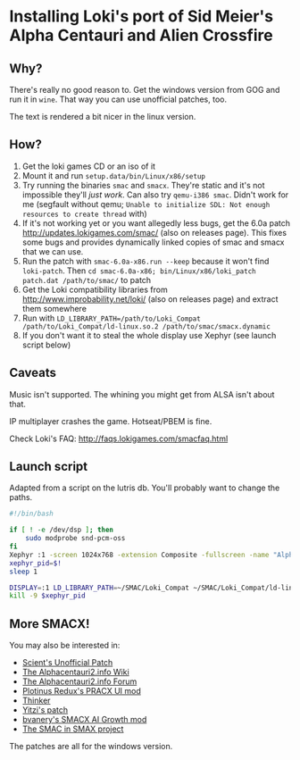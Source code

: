 # Installing Loki's port of Sid Meier's Alpha Centauri and Alien Crossfire

## Why?

There's really no good reason to. Get the windows version from GOG and run it in `wine`. That way you can use unofficial patches, too.

The text is rendered a bit nicer in the linux version.

## How?

1. Get the loki games CD or an iso of it
2. Mount it and run `setup.data/bin/Linux/x86/setup`
3. Try running the binaries `smac` and `smacx`. They're static and it's not impossible they'll *just work*. Can also try `qemu-i386 smac`. Didn't work for me (segfault without qemu; `Unable to initialize SDL: Not enough resources to create thread` with)
3. If it's not working yet or you want allegedly less bugs, get the 6.0a patch http://updates.lokigames.com/smac/ (also on releases page). This fixes some bugs and provides dynamically linked copies of smac and smacx that we can use.
4. Run the patch with `smac-6.0a-x86.run --keep` because it won't find `loki-patch`. Then `cd smac-6.0a-x86; bin/Linux/x86/loki_patch patch.dat /path/to/smac/` to patch
5. Get the Loki compatibility libraries from http://www.improbability.net/loki/ (also on releases page) and extract them somewhere
6. Run with `LD_LIBRARY_PATH=/path/to/Loki_Compat /path/to/Loki_Compat/ld-linux.so.2 /path/to/smac/smacx.dynamic`
7. If you don't want it to steal the whole display use Xephyr (see launch script below)

## Caveats

Music isn't supported. The whining you might get from ALSA isn't about that.

IP multiplayer crashes the game. Hotseat/PBEM is fine.

Check Loki's FAQ: http://faqs.lokigames.com/smacfaq.html

## Launch script

Adapted from a script on the lutris db. You'll probably want to change the paths.

```sh
#!/bin/bash

if [ ! -e /dev/dsp ]; then
    sudo modprobe snd-pcm-oss
fi
Xephyr :1 -screen 1024x768 -extension Composite -fullscreen -name "Alpha Centauri"&
xephyr_pid=$!
sleep 1

DISPLAY=:1 LD_LIBRARY_PATH=~/SMAC/Loki_Compat ~/SMAC/Loki_Compat/ld-linux.so.2 ~/SMAC/smac/smac.dynamic
kill -9 $xephyr_pid
```

## More SMACX!

You may also be interested in:

- [Scient's Unofficial Patch][scient]
- [The Alphacentauri2.info Wiki][ac2wiki]
- [The Alphacentauri2.info Forum][ac2forum]
- [Plotinus Redux's PRACX UI mod][pracx]
- [Thinker][thinker]
- [Yitzi's patch][yitzi]
- [bvanery's SMACX AI Growth mod][aigrowthmod]
- [The SMAC in SMAX project][smac-in-smax]

The patches are all for the windows version.

[ac2wiki]: http://alphacentauri2.info/wiki/
[ac2forum]: http://alphacentauri2.info/index.php?action=community
[pracx]: https://github.com/drazharln/pracx
[scient]: https://github.com/drazharln/scient-unofficial-smacx-patch
[thinker]: https://github.com/induktio/thinker
[yitzi]: http://alphacentauri2.info/wiki/Yitzi%27s_patch
[aigrowthmod]: http://alphacentauri2.info/index.php?topic=20959.0
[smac-in-smax]: https://github.com/drazharln/smac-in-smax
